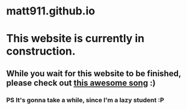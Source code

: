 # matt911.github.io

# This website is currently in construction.
## While you wait for this website to be finished, please check out [this awesome song](https://www.youtube.com/watch?v=7lpZ_dEvLSs) :)

### PS It's gonna take a while, since I'm a **lazy** student :P
